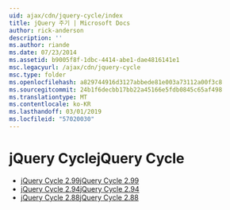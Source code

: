 ```yaml
---
uid: ajax/cdn/jquery-cycle/index
title: jQuery 주기 | Microsoft Docs
author: rick-anderson
description: ''
ms.author: riande
ms.date: 07/23/2014
ms.assetid: b9005f8f-1dbc-4414-abe1-dae4816141e1
msc.legacyurl: /ajax/cdn/jquery-cycle
msc.type: folder
ms.openlocfilehash: a829744916d3127abbede81e003a73112a00f3c8
ms.sourcegitcommit: 24b1f6decbb17bb22a45166e5fdb0845c65af498
ms.translationtype: MT
ms.contentlocale: ko-KR
ms.lasthandoff: 03/01/2019
ms.locfileid: "57020030"
---
```

<a name="jquery-cycle"></a><span data-ttu-id="9daa4-102">jQuery Cycle</span><span class="sxs-lookup"><span data-stu-id="9daa4-102">jQuery Cycle</span></span>
====================
- [<span data-ttu-id="9daa4-103">jQuery Cycle 2.99</span><span class="sxs-lookup"><span data-stu-id="9daa4-103">jQuery Cycle 2.99</span></span>](cdnjquerycycle299.md)
- [<span data-ttu-id="9daa4-104">jQuery Cycle 2.94</span><span class="sxs-lookup"><span data-stu-id="9daa4-104">jQuery Cycle 2.94</span></span>](cdnjquerycycle294.md)
- [<span data-ttu-id="9daa4-105">jQuery Cycle 2.88</span><span class="sxs-lookup"><span data-stu-id="9daa4-105">jQuery Cycle 2.88</span></span>](cdnjquerycycle288.md)
